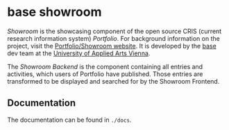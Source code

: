 # base showroom

_Showroom_ is the showcasing component of the open source CRIS (current research
information system) _Portfolio_. For background information on the project, visit the
[Portfolio/Showroom website](https://portfolio-showroom.ac.at/). It is developed by
the [base](https://base.uni-ak.ac.at) dev team at the
[University of Applied Arts Vienna](https://www.dieangewandte.at).

The _Showroom Backend_ is the component containing all entries and activities, which users
of Portfolio have published. Those entries are transformed to be displayed and searched
for by the Showroom Frontend.

## Documentation

The documentation can be found in `./docs`.
